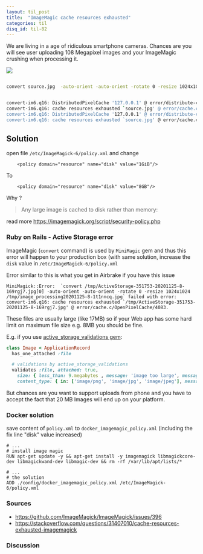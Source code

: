 ```yaml
---
layout: til_post
title:  "ImageMagic cache resources exhausted"
categories: til
disq_id: til-82
---
```



We are living in a age of ridiculous smartphone cameras. Chances are you
will see user uploading 108 Megapixel images and your ImageMagic
crushing when processing it.


![](https://user-images.githubusercontent.com/721990/100261456-0a7dc780-2f4b-11eb-8e04-e79e9854cffa.png)


```bash

convert source.jpg  -auto-orient -auto-orient -rotate 0 -resize 1024x1024 destination.jpg


convert-im6.q16: DistributedPixelCache '127.0.0.1' @ error/distribute-cache.c/ConnectPixelCacheServer/244.
convert-im6.q16: cache resources exhausted `source.jpg' @ error/cache.c/OpenPixelCache/3984.
convert-im6.q16: DistributedPixelCache '127.0.0.1' @ error/distribute-cache.c/ConnectPixelCacheServer/244.
convert-im6.q16: cache resources exhausted `source.jpg' @ error/cache.c/OpenPixelCache/3984.

```

## Solution

open file `/etc/ImageMagick-6/policy.xml` and change

```
    <policy domain="resource" name="disk" value="1GiB"/>
```

To

```
    <policy domain="resource" name="disk" value="8GB"/>
```


Why ?

>  Any large image is cached to disk rather than memory:


read more <https://imagemagick.org/script/security-policy.php>

### Ruby on Rails - Active Storage error

ImageMagic (`convert` command) is used by `MiniMagic` gem and thus this error will happen to
your production box (with same solution, increase the `disk` value in `/etc/ImageMagick-6/policy.xml`


Error similar to this  is what you get in Airbrake if you have this
issue

```
MiniMagick::Error:  `convert /tmp/ActiveStorage-351753-20201125-8-169rgj7.jpg[0] -auto-orient -auto-orient -rotate 0 -resize 1024x1024 /tmp/image_processing20201125-8-1t1nncq.jpg` failed with error: convert-im6.q16: cache resources exhausted `/tmp/ActiveStorage-351753-20201125-8-169rgj7.jpg' @ error/cache.c/OpenPixelCache/4083.
```


These files are usually large (like 17MB) so if your Web app has some
hard limit on maximum file size e.g. 8MB you should be fine.

E.g. if you use [active_storage_validations gem](https://github.com/igorkasyanchuk/active_storage_validations):

```ruby
class Image < ApplicationRecord
  has_one_attached :file

  # validations by active_storage_validations
  validates :file, attached: true,
    size: { less_than: 9.megabytes , message: 'image too large', message: 'needs to be up to 8MB' },
    content_type: { in: ['image/png', 'image/jpg', 'image/jpeg'], message: 'needs to be an PNG or JPEG image' }
```


But chances are you want to support uploads from phone and you have to
accept the fact that 20 MB Images will end up on your platform.

### Docker solution

save content of `policy.xml` to `docker_imagemagic_policy.xml` (including the fix line "disk" value increased)


```
# ...
# install image magic
RUN apt-get update -y && apt-get install -y imagemagick libmagickcore-dev libmagickwand-dev libmagic-dev && rm -rf /var/lib/apt/lists/*

# ...
# the solution
ADD ./config/docker_imagemagic_policy.xml /etc/ImageMagick-6/policy.xml
```


### Sources

* <https://github.com/ImageMagick/ImageMagick/issues/396>
* <https://stackoverflow.com/questions/31407010/cache-resources-exhausted-imagemagick>

### Discussion
